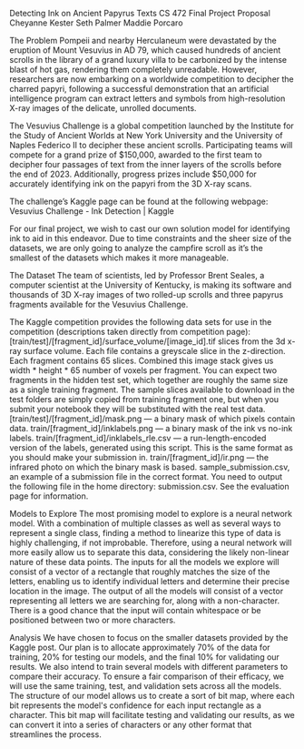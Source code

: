 
Detecting Ink on Ancient Papyrus Texts
CS 472 Final Project Proposal
Cheyanne Kester 
Seth Palmer 
Maddie Porcaro 

The Problem
Pompeii and nearby Herculaneum were devastated by the eruption of Mount Vesuvius in AD 79, which caused hundreds of ancient scrolls in the library of a grand luxury villa to be carbonized by the intense blast of hot gas, rendering them completely unreadable. However, researchers are now embarking on a worldwide competition to decipher the charred papyri, following a successful demonstration that an artificial intelligence program can extract letters and symbols from high-resolution X-ray images of the delicate, unrolled documents.

The Vesuvius Challenge is a global competition launched by the Institute for the Study of Ancient Worlds at New York University and the University of Naples Federico II to decipher these ancient scrolls. Participating teams will compete for a grand prize of $150,000, awarded to the first team to decipher four passages of text from the inner layers of the scrolls before the end of 2023. Additionally, progress prizes include $50,000 for accurately identifying ink on the papyri from the 3D X-ray scans. 

The challenge’s Kaggle page can be found at the following webpage: 
Vesuvius Challenge - Ink Detection | Kaggle 

For our final project, we wish to cast our own solution model for identifying ink to aid in this endeavor. Due to time constraints and the sheer size of the datasets, we are only going to analyze the campfire scroll as it’s the smallest of the datasets which makes it more manageable.


The Dataset
The team of scientists, led by Professor Brent Seales, a computer scientist at the University of Kentucky, is making its software and thousands of 3D X-ray images of two rolled-up scrolls and three papyrus fragments available for the Vesuvius Challenge.

The Kaggle competition provides the following data sets for use in the competition (descriptions taken directly from competition page):
[train/test]/[fragment_id]/surface_volume/[image_id].tif slices from the 3d x-ray surface volume. Each file contains a greyscale slice in the z-direction. Each fragment contains 65 slices. Combined this image stack gives us width * height * 65 number of voxels per fragment. You can expect two fragments in the hidden test set, which together are roughly the same size as a single training fragment. The sample slices available to download in the test folders are simply copied from training fragment one, but when you submit your notebook they will be substituted with the real test data.
[train/test]/[fragment_id]/mask.png — a binary mask of which pixels contain data.
train/[fragment_id]/inklabels.png — a binary mask of the ink vs no-ink labels.
train/[fragment_id]/inklabels_rle.csv — a run-length-encoded version of the labels, generated using this script. This is the same format as you should make your submission in.
train/[fragment_id]/ir.png — the infrared photo on which the binary mask is based.
sample_submission.csv, an example of a submission file in the correct format. You need to output the following file in the home directory: submission.csv. See the evaluation page for information.

Models to Explore
The most promising model to explore is a neural network model. With a combination of multiple classes as well as several ways to represent a single class, finding a method to linearize this type of data is highly challenging, if not improbable. Therefore, using a neural network will more easily allow us to separate this data, considering the likely non-linear nature of these data points. The inputs for all the models we explore will consist of a vector of a rectangle that roughly matches the size of the letters, enabling us to identify individual letters and determine their precise location in the image. The output of all the models will consist of a vector representing all letters we are searching for, along with a non-character. There is a good chance that the input will contain whitespace or be positioned between two or more characters.

Analysis
We have chosen to focus on the smaller datasets provided by the Kaggle post. Our plan is to allocate approximately 70% of the data for training, 20% for testing our models, and the final 10% for validating our results. We also intend to train several models with different parameters to compare their accuracy. To ensure a fair comparison of their efficacy, we will use the same training, test, and validation sets across all the models. The structure of our model allows us to create a sort of bit map, where each bit represents the model's confidence for each input rectangle as a character. This bit map will facilitate testing and validating our results, as we can convert it into a series of characters or any other format that streamlines the process.


